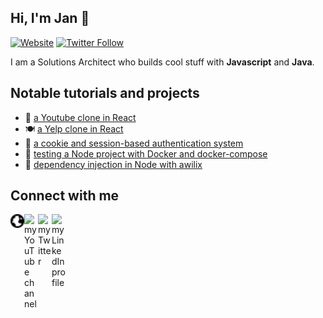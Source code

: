 ## Hi, I'm Jan 👋

[![Website](https://img.shields.io/website?label=jangoebel.com&style=for-the-badge&url=https%3A%2F%2Fjangoebel.com)](https://jangoebel.com)
[![Twitter Follow](https://img.shields.io/twitter/follow/_jgoebel?color=1DA1F2&logo=twitter&style=for-the-badge)](https://twitter.com/intent/follow?original_referer=https%3A%2F%2Fgithub.com%2Fproductioncoder&screen_name=_jgoebel)

I am a Solutions Architect who builds cool stuff with **Javascript** and **Java**.

[website]: https://jangoebel.com
[twitter]: https://twitter.com/_jgoebel
[youtube]: https://www.youtube.com/@jgoebel
[linkedin]: https://www.linkedin.com/in/jan-goebel-15113b90
[stackoverflow]: https://stackoverflow.com/users/2328833/productioncoder

## Notable tutorials and projects
- 🔴 [a Youtube clone in React](https://github.com/productioncoder/youtube-react)
- 🍽 [a Yelp clone in React](https://github.com/productioncoder/yelp-frontend)
- 🍪 [a cookie and session-based authentication system](https://github.com/productioncoder/express-session-with-redis)
- 🧪 [testing a Node project with Docker and docker-compose](https://github.com/productioncoder/test-node-with-docker)
- 🚀 [dependency injection in Node with awilix](https://github.com/productioncoder/node-dependency-injection)

## Connect with me
[<img align="left" alt="my website: jangoebel.com" width="22px" src="https://raw.githubusercontent.com/iconic/open-iconic/master/svg/globe.svg" />][website]
[<img align="left" alt="my YouTube channel" width="22px" src="https://cdn.jsdelivr.net/npm/simple-icons@v3/icons/youtube.svg" />][youtube]
[<img align="left" alt="my Twitter" width="22px" src="https://cdn.jsdelivr.net/npm/simple-icons@v3/icons/twitter.svg" />][twitter]
[<img align="left" alt="my LinkedIn profile" width="22px" src="https://cdn.jsdelivr.net/npm/simple-icons@v3/icons/linkedin.svg" />][linkedin]
